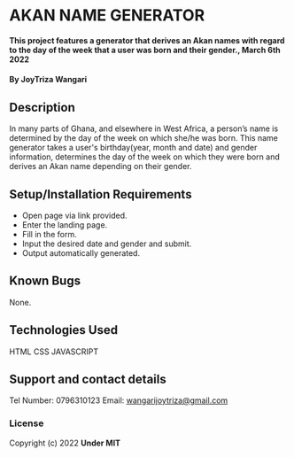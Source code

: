 # AKAN NAME GENERATOR
#### This project features a generator that derives an Akan names with regard to the day of the week that a user was born and their gender., March 6th 2022
#### By **JoyTriza Wangari**
## Description
In many parts of Ghana, and elsewhere in West Africa, a person’s name is determined by the day of the week on which she/he was born.
This name generator takes a user's birthday(year, month and date) and gender information, determines the day of the week on which they were born and derives an Akan name depending on their gender.
## Setup/Installation Requirements
* Open page via link provided.
* Enter the landing page.
* Fill in the form.
* Input the desired date and gender and submit. 
* Output automatically generated.
## Known Bugs
None.
## Technologies Used
HTML
CSS
JAVASCRIPT
## Support and contact details
Tel Number: 0796310123
Email: wangarijoytriza@gmail.com
### License
Copyright (c) 2022 **Under MIT**